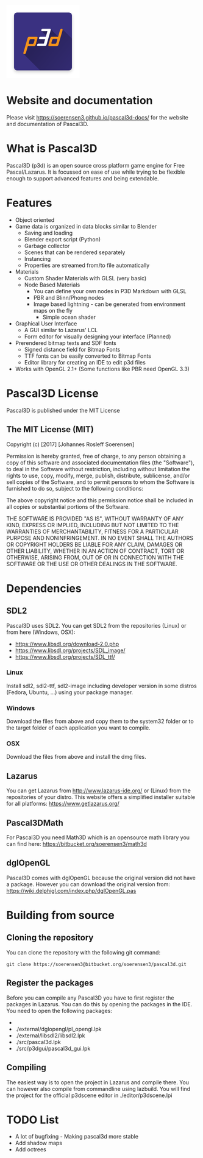 ![Logo](https://github.com/soerensen3/pascal3d/blob/master/art/icons/mipmap-xxxhdpi/ic_launcher.png)
# Website and documentation

Please visit https://soerensen3.github.io/pascal3d-docs/ for the website and documentation of Pascal3D.

# What is Pascal3D

Pascal3D (p3d) is an open source cross platform game engine for Free Pascal/Lazarus. It is focussed on ease of use while trying to be flexible enough to support advanced features and being extendable.

# Features
* Object oriented
* Game data is organized in data blocks similar to Blender
  * Saving and loading
  * Blender export script (Python)
  * Garbage collector
  * Scenes that can be rendered separately
  * Instancing
  * Properties are streamed from/to file automatically
* Materials
  * Custom Shader Materials with GLSL (very basic)
  * Node Based Materials 
    * You can define your own nodes in P3D Markdown with GLSL
    * PBR and Blinn/Phong nodes
    * Image based lightning - can be generated from environment maps on the fly
        * Simple ocean shader
* Graphical User Interface
    * A GUI similar to Lazarus' LCL
    * Form editor for visually designing your interface (Planned)
* Prerendered bitmap texts and SDF fonts
    * Signed distance field for Bitmap Fonts
    * TTF fonts can be easily converted to Bitmap Fonts
    * Editor library for creating an IDE to edit p3d files
* Works with OpenGL 2.1+ (Some functions like PBR need OpenGL 3.3)

# Pascal3D License #

Pascal3D is published under the MIT License

## The MIT License (MIT) ##

Copyright (c) [2017] [Johannes Rosleff Soerensen]

Permission is hereby granted, free of charge, to any person obtaining a copy
of this software and associated documentation files (the "Software"), to deal
in the Software without restriction, including without limitation the rights
to use, copy, modify, merge, publish, distribute, sublicense, and/or sell
copies of the Software, and to permit persons to whom the Software is
furnished to do so, subject to the following conditions:

The above copyright notice and this permission notice shall be included in all
copies or substantial portions of the Software.

THE SOFTWARE IS PROVIDED "AS IS", WITHOUT WARRANTY OF ANY KIND, EXPRESS OR
IMPLIED, INCLUDING BUT NOT LIMITED TO THE WARRANTIES OF MERCHANTABILITY,
FITNESS FOR A PARTICULAR PURPOSE AND NONINFRINGEMENT. IN NO EVENT SHALL THE
AUTHORS OR COPYRIGHT HOLDERS BE LIABLE FOR ANY CLAIM, DAMAGES OR OTHER
LIABILITY, WHETHER IN AN ACTION OF CONTRACT, TORT OR OTHERWISE, ARISING FROM,
OUT OF OR IN CONNECTION WITH THE SOFTWARE OR THE USE OR OTHER DEALINGS IN THE
SOFTWARE.

# Dependencies
## SDL2
Pascal3D uses SDL2. 
You can get SDL2 from the repositories (Linux) or from here (Windows, OSX):

* https://www.libsdl.org/download-2.0.php
* https://www.libsdl.org/projects/SDL_image/
* https://www.libsdl.org/projects/SDL_ttf/

### Linux
Install sdl2, sdl2-ttf, sdl2-image including developer version in some distros (Fedora, Ubuntu, ...) using your package manager.
### Windows
Download the files from above and copy them to the system32 folder or to the target folder of each application you want to compile. 

### OSX
Download the files from above and install the dmg files.

## Lazarus

You can get Lazarus from http://www.lazarus-ide.org/ or (Linux) from the repositories of your distro. This website offers a simplified installer suitable for all platforms: https://www.getlazarus.org/

## Pascal3DMath

For Pascal3D you need Math3D which is an opensource math library you can find here:
https://bitbucket.org/soerensen3/math3d

## dglOpenGL

Pascal3D comes with dglOpenGL because the original version did not have a package. However you can download the original version from: https://wiki.delphigl.com/index.php/dglOpenGL.pas

# Building from source

## Cloning the repository
You can clone the repository with the following git command:

    git clone https://soerensen3@bitbucket.org/soerensen3/pascal3d.git

## Register the packages
Before you can compile any Pascal3D you have to first register the packages in Lazarus. You can do this by opening the packages in the IDE. You need to open the following packages:
* <the math3d package>
* ./external/dglopengl/pl_opengl.lpk
* ./external/libsdl2/libsdl2.lpk
* ./src/pascal3d.lpk
* ./src/p3dgui/pascal3d_gui.lpk

## Compiling
The easiest way is to open the project in Lazarus and compile there. You can however also compile from commandline using lazbuild. You will find the project for the official p3dscene editor in ./editor/p3dscene.lpi

# TODO List
* A lot of bugfixing - Making pascal3d more stable
* Add shadow maps
* Add octrees

